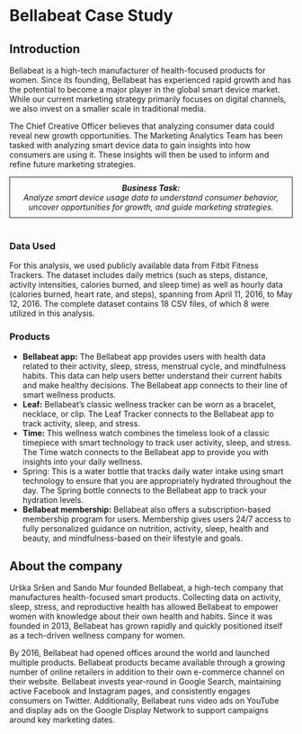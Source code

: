 # Bellabeat Case Study

## Introduction
Bellabeat is a high-tech manufacturer of health-focused products for women. Since its founding, Bellabeat has experienced rapid growth and has the potential to become a major player in the global smart device market. While our current marketing strategy primarily focuses on digital channels, we also invest on a smaller scale in traditional media.

The Chief Creative Officer believes that analyzing consumer data could reveal new growth opportunities. The Marketing Analytics Team has been tasked with analyzing smart device data to gain insights into how consumers are using it. These insights will then be used to inform and refine future marketing strategies.
  <br>

<div style="text-align: center;">
  <div style="display: inline-block; border: 1px solid; padding: 10px;">
    <strong><em>Business Task:</em></strong><br>
    <em>Analyze smart device usage data to understand consumer behavior, uncover opportunities for growth, and guide marketing strategies.</em>
  </div>
</div>

  <br>

### Data Used
For this analysis, we used publicly available data from Fitbit Fitness Trackers. The dataset includes daily metrics (such as steps, distance, activity intensities, calories burned, and sleep time) as well as hourly data (calories burned, heart rate, and steps), spanning from April 11, 2016, to May 12, 2016. The complete dataset contains 18 CSV files, of which 8 were utilized in this analysis.



### Products
- **Bellabeat app:** The Bellabeat app provides users with health data related to their activity, sleep, stress, menstrual cycle, and mindfulness habits. This data can help users better understand their current habits and make healthy decisions. The Bellabeat app connects to their line of smart wellness products.
- **Leaf:** Bellabeat’s classic wellness tracker can be worn as a bracelet, necklace, or clip. The Leaf Tracker connects to the Bellabeat app to track activity, sleep, and stress.
- **Time:** This wellness watch combines the timeless look of a classic timepiece with smart technology to track user activity, sleep, and stress. The Time watch connects to the Bellabeat app to provide you with insights into your daily wellness.
-  Spring: This is a water bottle that tracks daily water intake using smart technology to ensure that you are appropriately hydrated throughout the day. The Spring bottle connects to the Bellabeat app to track your hydration levels.
- **Bellabeat membership:** Bellabeat also offers a subscription-based membership program for users.
Membership gives users 24/7 access to fully personalized guidance on nutrition, activity, sleep, health and beauty, and mindfulness-based on their lifestyle and goals.

## About the company
Urška Sršen and Sando Mur founded Bellabeat, a high-tech company that manufactures health-focused smart products. Collecting data on activity, sleep, stress, and reproductive health has allowed Bellabeat to empower women with knowledge about their own health and habits. Since it was founded in 2013, Bellabeat has grown rapidly and quickly positioned itself as a tech-driven wellness company for women.

By 2016, Bellabeat had opened offices around the world and launched multiple products. Bellabeat products became available through a growing number of online retailers in addition to their own e-commerce channel on their website. Bellabeat invests year-round in Google Search, maintaining active Facebook and Instagram pages, and consistently engages consumers on Twitter. Additionally, Bellabeat runs video ads on YouTube and display ads on the Google Display Network to support campaigns around key marketing dates.
